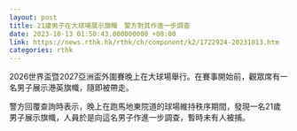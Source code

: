 ```yaml
---
layout: post
title: 21歲男子在大球場展示旗幟　警方對其作進一步調查
date: 2023-10-13 01:50:43.000000000 +08:00
link: https://news.rthk.hk/rthk/ch/component/k2/1722924-20231013.htm
categories: rthk
---
```


2026世界盃暨2027亞洲盃外圍賽晚上在大球場舉行。在賽事開始前，觀眾席有一名男子展示港英旗幟，隨即被帶走。

警方回覆查詢時表示，晚上在跑馬地東院道的球場維持秩序期間，發現一名21歲男子展示旗幟，人員於是向這名男子作進一步調查，暫時未有人被捕。
